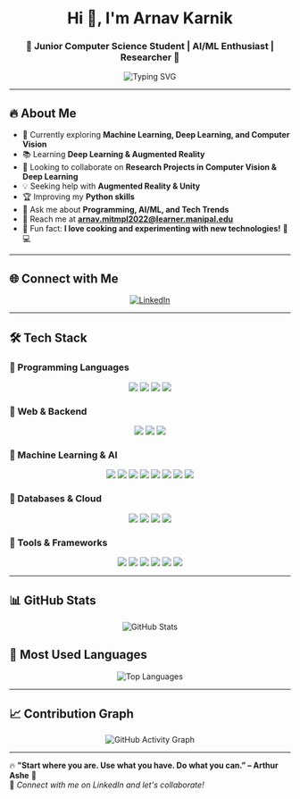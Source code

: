 <h1 align="center">Hi 👋, I'm Arnav Karnik</h1>
<h3 align="center">🚀 Junior Computer Science Student | AI/ML Enthusiast | Researcher 🚀</h3>

<p align="center">
  <img src="https://readme-typing-svg.demolab.com?font=Fira+Code&size=22&pause=1000&color=F7C62F&center=true&vCenter=true&width=700&lines=Machine+Learning+%7C+Deep+Learning+%7C+Computer+Vision;Researcher+in+AI+for+Biotech%2C+Agri%2C+and+Healthcare;Passionate+about+Building+Impactful+Solutions;Always+learning+%F0%9F%92%BB%F0%9F%94%A5" alt="Typing SVG">
</p>

---

## 🔥 About Me

- 🚀 Currently exploring **Machine Learning, Deep Learning, and Computer Vision**
- 📚 Learning **Deep Learning & Augmented Reality**
- 🎯 Looking to collaborate on **Research Projects in Computer Vision & Deep Learning**
- 💡 Seeking help with **Augmented Reality & Unity**
- 🏆 Improving my **Python skills**
- 💬 Ask me about **Programming, AI/ML, and Tech Trends**
- 📧 Reach me at **arnav.mitmpl2022@learner.manipal.edu**
- 🎨 Fun fact: **I love cooking and experimenting with new technologies!** 🍳💻

---

## 🌐 Connect with Me

<p align="center">
  <a href="https://www.linkedin.com/in/arnav-karnik-b2441922b" target="_blank">
    <img src="https://img.shields.io/badge/LinkedIn-0A66C2?style=for-the-badge&logo=linkedin&logoColor=white" alt="LinkedIn">
  </a>
</p>

---

## 🛠️ Tech Stack

### 🔹 Programming Languages
<p align="center">
  <img src="https://img.shields.io/badge/Python-3776AB?style=for-the-badge&logo=python&logoColor=white">
  <img src="https://img.shields.io/badge/Java-007396?style=for-the-badge&logo=java&logoColor=white">
  <img src="https://img.shields.io/badge/C-00599C?style=for-the-badge&logo=c&logoColor=white">
  <img src="https://img.shields.io/badge/JavaScript-F7DF1E?style=for-the-badge&logo=javascript&logoColor=black">
</p>

### 🔹 Web & Backend
<p align="center">
  <img src="https://img.shields.io/badge/HTML5-E34F26?style=for-the-badge&logo=html5&logoColor=white">
  <img src="https://img.shields.io/badge/CSS3-1572B6?style=for-the-badge&logo=css3&logoColor=white">
  <img src="https://img.shields.io/badge/Django-092E20?style=for-the-badge&logo=django&logoColor=white">
</p>

### 🔹 Machine Learning & AI
<p align="center">
  <img src="https://img.shields.io/badge/SciKit%20Learn-F7931E?style=for-the-badge&logo=scikit-learn&logoColor=white">
  <img src="https://img.shields.io/badge/PyTorch-EE4C2C?style=for-the-badge&logo=pytorch&logoColor=white">
  <img src="https://img.shields.io/badge/TensorFlow-FF6F00?style=for-the-badge&logo=tensorflow&logoColor=white">
  <img src="https://img.shields.io/badge/OpenCV-5C3EE8?style=for-the-badge&logo=opencv&logoColor=white">
  <img src="https://img.shields.io/badge/Seaborn-009688?style=for-the-badge&logo=seaborn&logoColor=white">
  <img src="https://img.shields.io/badge/Matplotlib-11557C?style=for-the-badge&logo=matplotlib&logoColor=white">
  <img src="https://img.shields.io/badge/Pandas-150458?style=for-the-badge&logo=pandas&logoColor=white">
  <img src="https://img.shields.io/badge/NumPy-013243?style=for-the-badge&logo=numpy&logoColor=white">
</p>

### 🔹 Databases & Cloud
<p align="center">
  <img src="https://img.shields.io/badge/MySQL-4479A1?style=for-the-badge&logo=mysql&logoColor=white">
  <img src="https://img.shields.io/badge/PySpark-1E1E1E?style=for-the-badge&logo=apache-spark&logoColor=white">
  <img src="https://img.shields.io/badge/Hadoop-66CCFF?style=for-the-badge&logo=apache-hadoop&logoColor=white">
  <img src="https://img.shields.io/badge/Kafka-231F20?style=for-the-badge&logo=apache-kafka&logoColor=white">
</p>

### 🔹 Tools & Frameworks
<p align="center">
  <img src="https://img.shields.io/badge/Unity-FFFFFF?style=for-the-badge&logo=unity&logoColor=black">
  <img src="https://img.shields.io/badge/Selenium-43B02A?style=for-the-badge&logo=selenium&logoColor=white">
  <img src="https://img.shields.io/badge/BeautifulSoup-8A2BE2?style=for-the-badge&logo=python&logoColor=white">
  <img src="https://img.shields.io/badge/LaTeX-008080?style=for-the-badge&logo=latex&logoColor=white">
  <img src="https://img.shields.io/badge/Git-F05032?style=for-the-badge&logo=git&logoColor=white">
  <img src="https://img.shields.io/badge/Linux-FCC624?style=for-the-badge&logo=linux&logoColor=black">
</p>

---

## 📊 GitHub Stats
<p align="center">
  <img src="https://github-readme-stats.vercel.app/api?username=AK-26David&show_icons=true&count_private=true&hide=issues&theme=radical" alt="GitHub Stats">
</p>

## 🚀 Most Used Languages
<p align="center">
  <img src="https://github-readme-stats.vercel.app/api/top-langs/?username=AK-26David&layout=compact&theme=radical" alt="Top Languages">
</p>

---

## 📈 Contribution Graph
<p align="center">
  <img src="https://github-readme-activity-graph.vercel.app/graph?username=AK-26David&theme=github-dark" alt="GitHub Activity Graph">
</p>

---

🔥 **"Start where you are. Use what you have. Do what you can.” – Arthur Ashe** 🚀  
🔗 *Connect with me on LinkedIn and let's collaborate!*
